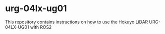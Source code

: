 # urg-04lx-ug01
This repository contains instructions on how to use the Hokuyo LiDAR URG-04LX-UG01 with ROS2
